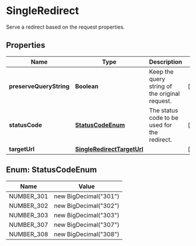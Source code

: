 

# SingleRedirect

Serve a redirect based on the request properties.

## Properties

| Name | Type | Description | Notes |
|------------ | ------------- | ------------- | -------------|
|**preserveQueryString** | **Boolean** | Keep the query string of the original request. |  [optional] |
|**statusCode** | [**StatusCodeEnum**](#StatusCodeEnum) | The status code to be used for the redirect. |  [optional] |
|**targetUrl** | [**SingleRedirectTargetUrl**](SingleRedirectTargetUrl.md) |  |  [optional] |



## Enum: StatusCodeEnum

| Name | Value |
|---- | -----|
| NUMBER_301 | new BigDecimal(&quot;301&quot;) |
| NUMBER_302 | new BigDecimal(&quot;302&quot;) |
| NUMBER_303 | new BigDecimal(&quot;303&quot;) |
| NUMBER_307 | new BigDecimal(&quot;307&quot;) |
| NUMBER_308 | new BigDecimal(&quot;308&quot;) |



